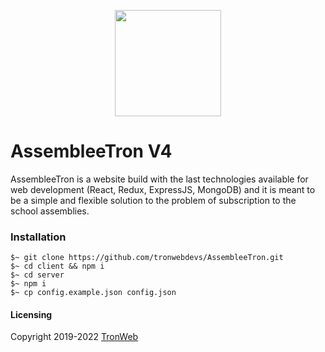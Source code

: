 <p align="center">
  <img width="170" height="170" src="https://dev.tronweb.it/tw-logo.png">
</p>

# AssembleeTron V4
AssembleeTron is a website build with the last technologies available for web development (React, Redux, ExpressJS, MongoDB) and it is meant to be a simple and flexible solution to the problem of subscription to the school assemblies.

### Installation
```
$~ git clone https://github.com/tronwebdevs/AssembleeTron.git
$~ cd client && npm i
$~ cd server
$~ npm i
$~ cp config.example.json config.json
```

#### Licensing
Copyright 2019-2022 [TronWeb](https://dev.tronweb.it)
